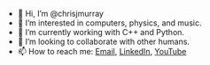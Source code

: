 - 👋 Hi, I’m @chrisjmurray
- 👀 I’m interested in computers, physics, and music.
- 🌱 I’m currently working with C++ and Python.
- 💞️ I’m looking to collaborate with other humans.
- 📫 How to reach me: [Email](mailto:chrisjmurray@outlook.com), [LinkedIn](https://www.linkedin.com/in/christopher-murray-5a82601a2/), [YouTube](https://www.youtube.com/channel/UCBKly3yOLRjw2jclRrS-zog)

<!---
chrisjmurray/chrisjmurray is a ✨ special ✨ repository because its `README.md` (this file) appears on your GitHub profile.
You can click the Preview link to take a look at your changes.
--->
